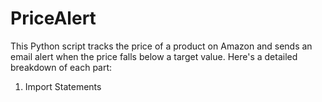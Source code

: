 # PriceAlert
This Python script tracks the price of a product on Amazon and sends an email alert when the price falls below a target value. Here's a detailed breakdown of each part:
1. Import Statements
